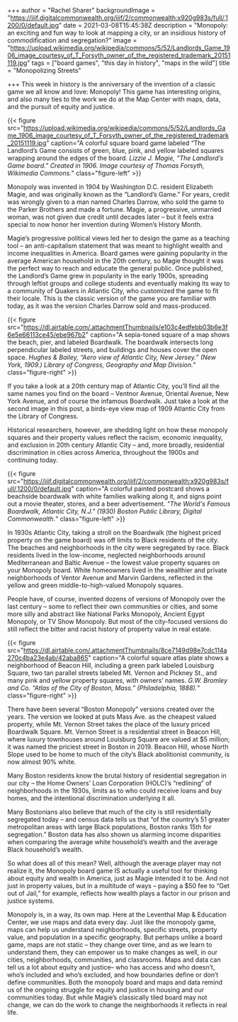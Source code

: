 +++
author = "Rachel Sharer"
backgroundImage = "https://iiif.digitalcommonwealth.org/iiif/2/commonwealth:x920g983s/full/,1200/0/default.jpg"
date = 2021-03-08T15:45:38Z
description = "Monopoly: an exciting and fun way to look at mapping a city, or an insidious history of commodification and segregation?"
image = "https://upload.wikimedia.org/wikipedia/commons/5/52/Landlords_Game_1906_image_courtesy_of_T_Forsyth_owner_of_the_registered_trademark_20151119.jpg"
tags = ["board games", "this day in history", "maps in the wild"]
title = "Monopolizing Streets"

+++
This week in history is the anniversary of the invention of a classic game we all know and love: Monopoly! This game has interesting origins, and also many ties to the work we do at the Map Center with maps, data, and the pursuit of equity and justice.

{{< figure src="https://upload.wikimedia.org/wikipedia/commons/5/52/Landlords_Game_1906_image_courtesy_of_T_Forsyth_owner_of_the_registered_trademark_20151119.jpg" caption="A colorful square board game labeled “The Landlord’s Game consists of green, blue, pink, and yellow labeled squares wrapping around the edges of the board. _Lizzie J. Magie, “The Landlord’s Game board.” Created in 1906. Image courtesy of Thomas Forsyth, Wikimedia Commons._" class="figure-left" >}}

Monopoly was invented in 1904 by Washington D.C. resident Elizabeth Magie, and was originally known as the “Landlord’s Game.” For years, credit was wrongly given to a man named Charles Darrow, who sold the game to the Parker Brothers and made a fortune. Magie, a progressive, unmarried woman, was not given due credit until decades later – but it feels extra special to now honor her invention during Women’s History Month.

Magie’s progressive political views led her to design the game as a teaching tool – an anti-capitalism statement that was meant to highlight wealth and income inequalities in America. Board games were gaining popularity in the average American household in the 20th century, so Magie thought it was the perfect way to reach and educate the general public. Once published, the Landlord’s Game grew in popularity in the early 1900s, spreading through leftist groups and college students and eventually making its way to a community of Quakers in Atlantic City, who customized the game to fit their locale. This is the classic version of the game you are familiar with today, as it was the version Charles Darrow sold and mass-produced.

{{< figure src="https://dl.airtable.com/.attachmentThumbnails/e103c4edfebb03b6e3f6e5e66113ce45/ebe967b2" caption="A sepia-toned square of a map shows the beach, pier, and labeled Boardwalk. The boardwalk intersects long perpendicular labeled streets, and buildings and houses cover the open space. _Hughes & Bailey, “Aero view of Atlantic City, New Jersey.” (New York, 1909.) Library of Congress, Geography and Map Division._" class="figure-right" >}}

If you take a look at a 20th century map of Atlantic City, you’ll find all the same names you find on the board – Ventnor Avenue, Oriental Avenue, New York Avenue, and of course the infamous Boardwalk. Just take a look at the second image in this post, a birds-eye view map of 1909 Atlantic City from the Library of Congress.

Historical researchers, however, are shedding light on how these monopoly squares and their property values reflect the racism, economic inequality, and exclusion in 20th century Atlantic City – and, more broadly, residential discrimination in cities across America, throughout the 1900s and continuing today.

{{< figure src="https://iiif.digitalcommonwealth.org/iiif/2/commonwealth:x920g983s/full/,1200/0/default.jpg" caption="A colorful painted postcard shows a beachside boardwalk with white families walking along it, and signs point out a movie theater, stores, and a beer advertisement. _\"The World's Famous Boardwalk, Atlantic City, N.J.\" (1930) Boston Public Library, Digital Commonwealth._" class="figure-left" >}}

In 1930s Atlantic City, taking a stroll on the Boardwalk (the highest priced property on the game board) was off limits to Black residents of the city. The beaches and neighborhoods in the city were segregated by race. Black residents lived in the low-income, neglected neighborhoods around Mediterranean and Baltic Avenue – the lowest value property squares on your Monopoly board. White homeowners lived in the wealthier and private neighborhoods of Ventor Avenue and Marvin Gardens, reflected in the yellow and green middle-to-high-valued Monopoly squares.

People have, of course, invented dozens of versions of Monopoly over the last century – some to reflect their own communities or cities, and some more silly and abstract like National Parks Monopoly, Ancient Egypt Monopoly, or TV Show Monopoly. But most of the city-focused versions do still reflect the bitter and racist history of property value in real estate.

{{< figure src="https://dl.airtable.com/.attachmentThumbnails/8ce7149d98e7cdc114a270c4ba23e4ab/42aba865" caption="A colorful square atlas plate shows a neighborhood of Beacon Hill, including a green park labeled Louisburg Square, two tan parallel streets labeled Mt. Vernon and Pickney St., and many pink and yellow property squares, with owners’ names. _G.W. Bromley and Co. “Atlas of the City of Boston, Mass.” (Philadelphia, 1888)._" class="figure-right" >}}

There have been several “Boston Monopoly” versions created over the years. The version we looked at puts Mass Ave. as the cheapest valued property, while Mt. Vernon Street takes the place of the luxury priced Boardwalk Square. Mt. Vernon Street is a residential street in Beacon Hill, where luxury townhouses around Louisburg Square are valued at $5 million; it was named the priciest street in Boston in 2019. Beacon Hill, whose North Slope used to be home to much of the city’s Black abolitionist community, is now almost 90% white.

Many Boston residents know the brutal history of residential segregation in our city – the Home Owners’ Loan Corporation (HOLC)’s “redlining” of neighborhoods in the 1930s, limits as to who could receive loans and buy homes, and the intentional discrimination underlying it all.

Many Bostonians also believe that much of the city is still residentially segregated today – and census data tells us that “of the country’s 51 greater metropolitan areas with large Black populations, Boston ranks 15th for segregation.” Boston data has also shown us alarming income disparities when comparing the average white household’s wealth and the average Black household’s wealth.

So what does all of this mean? Well, although the average player may not realize it, the Monopoly board game IS actually a useful tool for thinking about equity and wealth in America, just as Magie intended it to be. And not just in property values, but in a multitude of ways – paying a $50 fee to “Get out of Jail,” for example, reflects how wealth plays a factor in our prison and justice systems.

Monopoly is, in a way, its own map. Here at the Leventhal Map & Education Center, we use maps and data every day. Just like the monopoly game, maps can help us understand neighborhoods, specific streets, property value, and population in a specific geography. But perhaps unlike a board game, maps are not static – they change over time, and as we learn to understand them, they can empower us to make changes as well, in our cities, neighborhoods, communities, and classrooms. Maps and data can tell us a lot about equity and justice– who has access and who doesn’t, who’s included and who’s excluded, and how boundaries define or don’t define communities. Both the monopoly board and maps and data remind us of the ongoing struggle for equity and justice in housing and our communities today. But while Magie’s classically tiled board may not change, we can do the work to change the neighborhoods it reflects in real life.